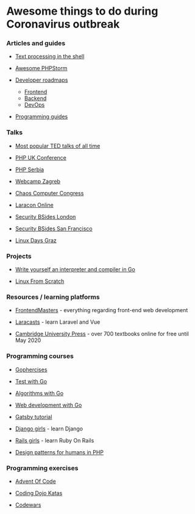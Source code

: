 # Awesome things to do during Coronavirus outbreak


### Articles and guides

* [Text processing in the shell](https://blog.balthazar-rouberol.com/text-processing-in-the-shell)

* [Awesome PHPStorm](https://www.reddit.com/r/PHP/comments/cn2zsx/what_are_your_most_used_phpstorm_features_that/)

* [Developer roadmaps](https://roadmap.sh/)
  *  [Frontend](https://roadmap.sh/frontend)
  *  [Backend](https://roadmap.sh/backend)
  *  [DevOps](https://roadmap.sh/devops)

* [Programming guides](https://roadmap.sh/guides)

### Talks 

* [Most popular TED talks of all time](https://www.ted.com/playlists/171/the_most_popular_talks_of_all)

* [PHP UK Conference](https://www.youtube.com/user/phpukconference)

* [PHP Serbia](https://www.youtube.com/user/PHPSrbijaVideo)

* [Webcamp Zagreb](https://www.youtube.com/user/WebCampZg)

* [Chaos Computer Congress](https://www.youtube.com/user/mediacccde)

* [Laracon Online](https://laracon.net/)

* [Security BSides London](https://www.youtube.com/channel/UCXXNOelGiY_N96a2nfhcaDA)

* [Security BSides San Francisco](https://www.youtube.com/channel/UCWemrSP6Aba171jXReCz_Qg)

* [Linux Days Graz](https://www.youtube.com/user/grazerlinuxtage)

### Projects 

* [Write yourself an interpreter and compiler in Go](https://interpreterbook.com)

* [Linux From Scratch](http://www.linuxfromscratch.org/)

### Resources / learning platforms

* [FrontendMasters](https://frontendmasters.com) - everything regarding front-end web development

* [Laracasts](https://laracasts.com/) - learn Laravel and Vue

* [Cambridge University Press](https://www.cambridge.org/core/what-we-publish/textbooks/listing?aggs[productSubject][filters]=A57E10708F64FB69CE78C81A5C2A6555) - over 700 textbooks online for free until May 2020

### Programming courses

* [Gophercises](https://gophercises.com/)

* [Test with Go](https://testwithgo.com/)

* [Algorithms with Go](https://algorithmswithgo.com/)

* [Web development with Go](https://www.usegolang.com/)

* [Gatsby tutorial](https://www.gatsbyjs.org/tutorial/)

* [Django girls](https://djangogirls.org/) - learn Django

* [Rails girls](http://railsgirls.com/) - learn Ruby On Rails

* [Design patterns for humans in PHP](https://github.com/kamranahmedse/design-patterns-for-humans)

### Programming exercises

* [Advent Of Code](https://adventofcode.com/2019/about)

* [Coding Dojo Katas](http://codingdojo.org/kata)

* [Codewars](https://www.codewars.com/)
